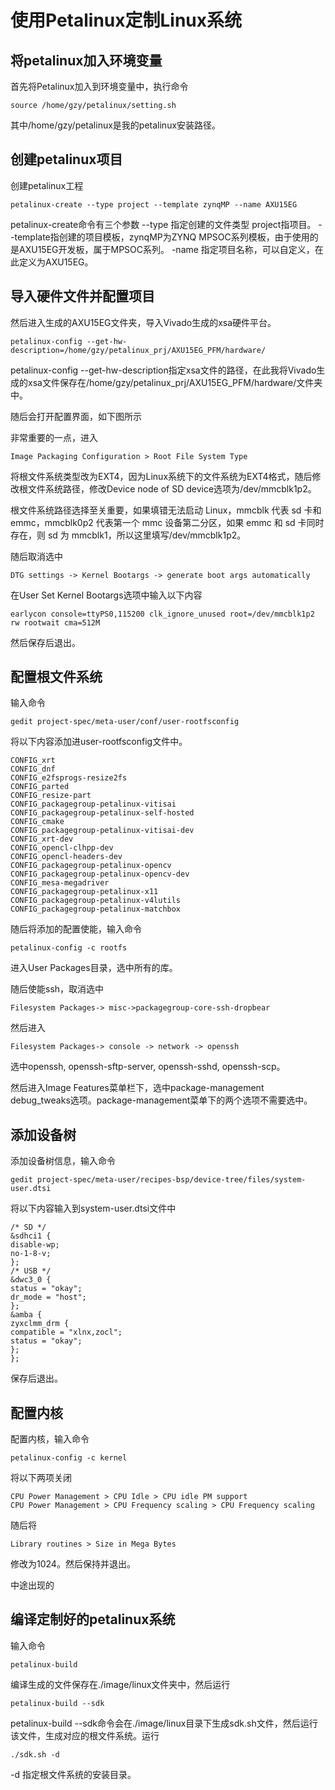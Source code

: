 # 使用Petalinux定制Linux系统






## 将petalinux加入环境变量
首先将Petalinux加入到环境变量中，执行命令

    source /home/gzy/petalinux/setting.sh

其中/home/gzy/petalinux是我的petalinux安装路径。
## 创建petalinux项目
创建petalinux工程

    petalinux-create --type project --template zynqMP --name AXU15EG

petalinux-create命令有三个参数 --type 指定创建的文件类型 project指项目。 --template指创建的项目模板，zynqMP为ZYNQ MPSOC系列模板，由于使用的是AXU15EG开发板，属于MPSOC系列。
-name 指定项目名称，可以自定义，在此定义为AXU15EG。

## 导入硬件文件并配置项目
然后进入生成的AXU15EG文件夹，导入Vivado生成的xsa硬件平台。 

    petalinux-config --get-hw-description=/home/gzy/petalinux_prj/AXU15EG_PFM/hardware/

petalinux-config --get-hw-description指定xsa文件的路径，在此我将Vivado生成的xsa文件保存在/home/gzy/petalinux_prj/AXU15EG_PFM/hardware/文件夹中。

随后会打开配置界面，如下图所示


非常重要的一点，进入

    Image Packaging Configuration > Root File System Type

将根文件系统类型改为EXT4，因为Linux系统下的文件系统为EXT4格式，随后修改根文件系统路径，修改Device node of SD device选项为/dev/mmcblk1p2。

根文件系统路径选择至关重要，如果填错无法启动 Linux，mmcblk 代表 sd 卡和 emmc，mmcblk0p2 代表第一个 mmc 设备第二分区，如果 emmc 和 sd 卡同时存在，则 sd 为 mmcblk1，所以这里填写/dev/mmcblk1p2。

随后取消选中

    DTG settings -> Kernel Bootargs -> generate boot args automatically

在User Set Kernel Bootargs选项中输入以下内容

    earlycon console=ttyPS0,115200 clk_ignore_unused root=/dev/mmcblk1p2 rw rootwait cma=512M
然后保存后退出。
## 配置根文件系统
输入命令

    gedit project-spec/meta-user/conf/user-rootfsconfig

将以下内容添加进user-rootfsconfig文件中。

    CONFIG_xrt
    CONFIG_dnf
    CONFIG_e2fsprogs-resize2fs
    CONFIG_parted
    CONFIG_resize-part
    CONFIG_packagegroup-petalinux-vitisai
    CONFIG_packagegroup-petalinux-self-hosted
    CONFIG_cmake
    CONFIG_packagegroup-petalinux-vitisai-dev
    CONFIG_xrt-dev
    CONFIG_opencl-clhpp-dev
    CONFIG_opencl-headers-dev
    CONFIG_packagegroup-petalinux-opencv
    CONFIG_packagegroup-petalinux-opencv-dev
    CONFIG_mesa-megadriver
    CONFIG_packagegroup-petalinux-x11
    CONFIG_packagegroup-petalinux-v4lutils
    CONFIG_packagegroup-petalinux-matchbox

随后将添加的配置使能，输入命令

    petalinux-config -c rootfs

进入User Packages目录，选中所有的库。

随后使能ssh，取消选中

    Filesystem Packages-> misc->packagegroup-core-ssh-dropbear
然后进入

    Filesystem Packages-> console -> network -> openssh

选中openssh, openssh-sftp-server, openssh-sshd, openssh-scp。

然后进入Image Features菜单栏下，选中package-management debug_tweaks选项。package-management菜单下的两个选项不需要选中。
## 添加设备树
添加设备树信息，输入命令

    gedit project-spec/meta-user/recipes-bsp/device-tree/files/system-user.dtsi

将以下内容输入到system-user.dtsi文件中

    /* SD */
    &sdhci1 {
    disable-wp;
    no-1-8-v;
    };
    /* USB */
    &dwc3_0 {
    status = "okay";
    dr_mode = "host";
    };
    &amba {
    zyxclmm_drm {
    compatible = "xlnx,zocl";
    status = "okay";
    };
    };

保存后退出。
## 配置内核
配置内核，输入命令

    petalinux-config -c kernel

将以下两项关闭

    CPU Power Management > CPU Idle > CPU idle PM support
    CPU Power Management > CPU Frequency scaling > CPU Frequency scaling

随后将

    Library routines > Size in Mega Bytes
修改为1024。然后保持并退出。

中途出现的

## 编译定制好的petalinux系统

输入命令

    petalinux-build
编译生成的文件保存在./image/linux文件夹中，然后运行

    petalinux-build --sdk
petalinux-build --sdk命令会在./image/linux目录下生成sdk.sh文件，然后运行该文件，生成对应的根文件系统。运行

    ./sdk.sh -d 
-d 指定根文件系统的安装目录。